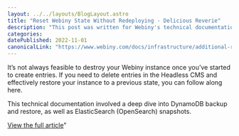 ```yaml
---
layout: ../../layouts/BlogLayout.astro
title: "Reset Webiny State Without Redeploying - Delicious Reverie"
description: "This post was written for Webiny's technical documentation portal. Learn how to roll back the data in your Webiny project by restoring from DynamoDB backups and Elastic Search / OpenSearch snapshots."
categories:
datePublished: 2022-11-01
canonicalLink: "https://www.webiny.com/docs/infrastructure/additional-resources/reset-state-without-redeploy"
---
```


It’s not always feasible to destroy your Webiny instance once you’ve started to create entries. If you need to delete entries in the Headless CMS and effectively restore your instance to a previous state, you can follow along here.

This technical documentation involved a deep dive into DynamoDB backup and restore, as well as ElasticSearch (OpenSearch) snapshots.

[View the full article](https://www.webiny.com/docs/infrastructure/additional-resources/reset-state-without-redeploy)"
